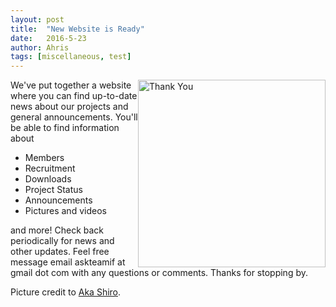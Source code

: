 ```yaml
---
layout: post
title:  "New Website is Ready"
date:   2016-5-23
author: Ahris
tags: [miscellaneous, test]
---
```


<img style="float: right; height: 300px;" src="https://i.imgur.com/RSrpoZG.gif" alt="Thank You">

We've put together a website where you can find up-to-date news about our projects and general announcements. You'll be able to find information about

* Members
* Recruitment
* Downloads
* Project Status
* Announcements
* Pictures and videos

and more! Check back periodically for news and other updates. Feel free message email askteamif at gmail dot com with any questions or comments. Thanks for stopping by.

Picture credit to <a href="http://aka-shiro.deviantart.com/">Aka Shiro</a>.